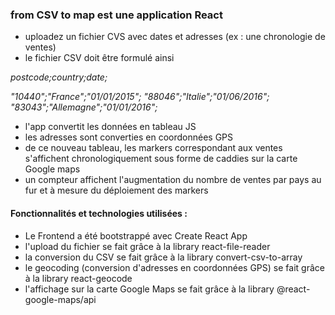### from CSV to map est une application React
  
* uploadez un fichier CVS avec dates et adresses (ex : une chronologie de ventes)
* le fichier CSV doit être formulé ainsi

*postcode;country;date;* 

*"10440";"France";"01/01/2015";* 
*"88046";"Italie";"01/06/2016";* 
*"83043";"Allemagne";"01/01/2016";* 
* l'app convertit les données en tableau JS
* les adresses sont converties en coordonnées GPS
* de ce nouveau tableau, les markers correspondant aux ventes s'affichent chronologiquement sous forme de caddies sur la carte Google maps
* un compteur affichent l'augmentation du nombre de ventes par pays au fur et à mesure du déploiement des markers


#### Fonctionnalités et technologies utilisées : 

* Le Frontend a été bootstrappé avec Create React App
* l'upload du fichier se fait grâce à la library react-file-reader
* la conversion du CSV se fait grâce à la library convert-csv-to-array 
* le geocoding (conversion d'adresses en coordonnées GPS) se fait grâce à la library react-geocode
* l'affichage sur la carte Google Maps se fait grâce à la library @react-google-maps/api
